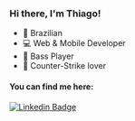 

<!--
**thiagolago1/thiagolago1** is a ✨ _special_ ✨ repository because its `README.md` (this file) appears on your GitHub profile.

Here are some ideas to get you started:

- 🔭 I’m currently working on ...
- 🌱 I’m currently learning ...
- 👯 I’m looking to collaborate on ...
- 🤔 I’m looking for help with ...
- 💬 Ask me about ...
- 📫 How to reach me: ...
- 😄 Pronouns: ...
- ⚡ Fun fact: ...
-->

### Hi there, I'm Thiago!

- 🏡 Brazilian
- 💻 Web & Mobile Developer
- 🎸 Bass Player
- 🔫 Counter-Strike lover


#### You can find me here: 
[![Linkedin Badge](https://img.shields.io/badge/-LinkedIn-blue?style=flat-square&logo=Linkedin&logoColor=white&link=https://www.linkedin.com/in/thiago-lago-680958156/)](https://www.linkedin.com/in/thiago-lago-680958156/)

